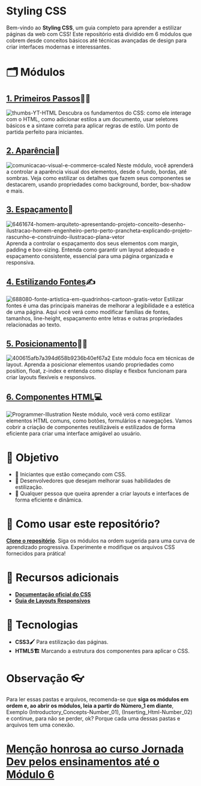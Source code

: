 # Styling CSS
Bem-vindo ao **Styling CSS**, um guia completo para aprender a estilizar páginas da web com CSS! Este repositório está dividido em 6 módulos que cobrem desde conceitos básicos até técnicas avançadas de design para criar interfaces modernas e interessantes.

# 🗂️ Módulos
## [1. Primeiros Passos](https://github.com/Karlos-Eduardo-Mrqs/Construction-Html-Css-Javascript/tree/Test/Estiliza%C3%A7%C3%A3o-Css/M%C3%B3dulo%201%20-%20(Primeiros%20Passos))🧑‍🎓
![thumbs-YT-HTML](https://github.com/user-attachments/assets/d15f9d5a-a848-4846-bfe0-2f8b3949ca54)
Descubra os fundamentos do CSS: como ele interage com o HTML, como adicionar estilos a um documento, usar seletores básicos e a sintaxe correta para aplicar regras de estilo. Um ponto de partida perfeito para iniciantes.

## [2. Aparência](https://github.com/Karlos-Eduardo-Mrqs/Construction-Html-Css-Javascript/tree/Test/Estiliza%C3%A7%C3%A3o-Css/M%C3%B3dulo%202%20-%20(Apar%C3%AAncia))🎨
![comunicacao-visual-e-commerce-scaled](https://github.com/user-attachments/assets/dcabee82-7e1b-49ce-b3c7-acbc139039e7)
Neste módulo, você aprenderá a controlar a aparência visual dos elementos, desde o fundo, bordas, até sombras. Veja como estilizar os detalhes que fazem seus componentes se destacarem, usando propriedades como background, border, box-shadow e mais.

## [3. Espaçamento](https://github.com/Karlos-Eduardo-Mrqs/Construction-Html-Css-Javascript/tree/Test/Estiliza%C3%A7%C3%A3o-Css/M%C3%B3dulo%203%20-%20(Espa%C3%A7amento))🔲
![6461674-homem-arquiteto-apresentando-projeto-conceito-desenho-ilustracao-homem-engenheiro-perto-perto-prancheta-explicando-projeto-rascunho-e-construindo-ilustracao-plana-vetor](https://github.com/user-attachments/assets/b0766086-f7bb-4d3b-891b-f39202ca3491)
Aprenda a controlar o espaçamento dos seus elementos com margin, padding e box-sizing. Entenda como garantir um layout adequado e espaçamento consistente, essencial para uma página organizada e responsiva.

## [4. Estilizando Fontes](https://github.com/Karlos-Eduardo-Mrqs/Construction-Html-Css-Javascript/tree/Test/Estiliza%C3%A7%C3%A3o-Css/M%C3%B3dulo%204%20-%20(Estilos%20De%20Fontes))✍️
![688080-fonte-artistica-em-quadrinhos-cartoon-gratis-vetor](https://github.com/user-attachments/assets/533a4091-e2e3-408b-a862-966b4da188bd)
Estilizar fontes é uma das principais maneiras de melhorar a legibilidade e a estética de uma página. Aqui você verá como modificar famílias de fontes, tamanhos, line-height, espaçamento entre letras e outras propriedades relacionadas ao texto.

## [5. Posicionamento](https://github.com/Karlos-Eduardo-Mrqs/Construction-Html-Css-Javascript/tree/Test/Estiliza%C3%A7%C3%A3o-Css/M%C3%B3dulo%205%20-%20(Posi%C3%A7%C3%B5es))🧑‍🎨
![400615afb7a394d658b9236b40ef67a2](https://github.com/user-attachments/assets/6d28f47c-8f43-4105-a5a6-9f66db58ad77)
Este módulo foca em técnicas de layout. Aprenda a posicionar elementos usando propriedades como position, float, z-index e entenda como display e flexbox funcionam para criar layouts flexíveis e responsivos.

## [6. Componentes HTML](https://github.com/Karlos-Eduardo-Mrqs/Construction-Html-Css-Javascript/tree/Test/Estiliza%C3%A7%C3%A3o-Css/M%C3%B3dulo%206%20-%20(Componentes%20Html))💻
![Programmer-Illustration](https://github.com/user-attachments/assets/965f8c38-44cc-4b7b-a1df-49de13cf35fc)
Neste módulo, você verá como estilizar elementos HTML comuns, como botões, formulários e navegações. Vamos cobrir a criação de componentes reutilizáveis e estilizados de forma eficiente para criar uma interface amigável ao usuário.

# 🎯 Objetivo
- 🔰 Iniciantes que estão começando com CSS.
- 🧮 Desenvolvedores que desejam melhorar suas habilidades de estilização.
- 🙆 Qualquer pessoa que queira aprender a criar layouts e interfaces de forma eficiente e dinâmica.

# 🚀 Como usar este repositório?
**[Clone o repositório](https://github.com/seuusuario/styling-css.git)**. Siga os módulos na ordem sugerida para uma curva de aprendizado progressiva.
Experimente e modifique os arquivos CSS fornecidos para prática!

# 🔗 Recursos adicionais
- **[Documentação oficial do CSS](https://developer.mozilla.org/pt-BR/docs/Web/CSS)**
- **[Guia de Layouts Responsivos](https://css-tricks.com/snippets/css/a-guide-to-flexbox/)**

# 🌟 Tecnologias
- **CSS3🖌️** Para estilização das páginas.
- **HTML5🏗️** Marcando a estrutura dos componentes para aplicar o CSS.

# Observação 👓
Para ler essas pastas e arquivos, recomenda-se que **siga os módulos em ordem e, ao abrir os módulos, leia a partir do Número_1 em diante**, Exemplo (Introductory_Concepts-Number_01), (Inserting_Html-Number_02) e continue, para não se perder, ok? Porque cada uma dessas pastas e arquivos tem uma conexão.

# [Menção honrosa ao curso Jornada Dev pelos ensinamentos até o Módulo 6](https://jornadadodev.com.br/cursos/front-end/css-3-basicohttps://jornadadodev.com.br/cursos/front-end/html5)

